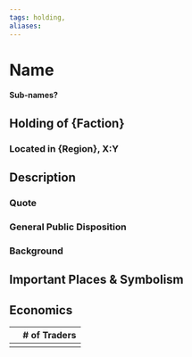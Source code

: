 ```yaml
---
tags: holding,
aliases:
---
```

# Name
#### Sub-names?
## Holding of {Faction}
### Located in {Region}, X:Y
## Description
### Quote

### General Public Disposition

### Background
## Important Places & Symbolism

## Economics
|     | # of Traders |
| --- | ------------ |
|     |              |
